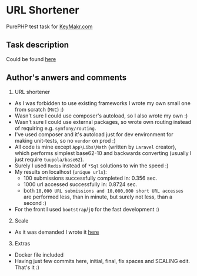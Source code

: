 # URL Shortener
PurePHP test task for [KeyMakr.com](https://keymakr.com/)

## Task description
Could be found [here](TASK.md)

## Author's anwers and comments

1. URL shortener
- As I was forbidden to use existing frameworks I wrote my own small one from scratch (`MVC`) :)
- Wasn't sure I could use composer's autoload, so I also wrote my own :)
- Wasn't sure I could use external packages, so wrote own routing instead of requiring e.g. `symfony/routing`.
- I've used composer and it's autoload just for dev environment for making unit-tests, so no `vendor` on prod :)
- All code is mine except `App\Libs\Math` (written by `Laravel` creator), which performs simplest base62-10 and backwards converting (usually I just require `tuupola/base62`).
- Surely I used `Redis` instead of `*Sql` solutions to win the speed :) 
- My results on localhost (`unique urls`):
	- 100 submissions successfully completed in: 0.356 sec.
    - 1000 url accessed successfully in: 0.8724 sec.
	- both `10,000 URL submissions and 10,000,000 short URL accesses` are performed less, than in minute, but surely not less, than a second :)
- For the front I used `bootstrap`/`jQ` for the fast development :)

2. Scale
- As it was demanded I wrote it [here](SCALING.md)

3. Extras
- Docker file included
- Having just few commits here, initial, final, fix spaces and SCALING edit. That's it :)